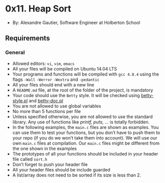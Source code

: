 # 0x11. Heap Sort

-   By:  Alexandre Gautier, Software Engineer at Holberton School


## Requirements

### General

-   Allowed editors:  `vi`,  `vim`,  `emacs`
-   All your files will be compiled on Ubuntu 14.04 LTS
-   Your programs and functions will be compiled with  `gcc 4.8.4`  using the flags  `-Wall`  `-Werror`  `-Wextra`  and  `-pedantic`
-   All your files should end with a new line
-   A  `README.md`  file, at the root of the folder of the project, is mandatory
-   Your code should use the  `Betty`  style. It will be checked using  [betty-style.pl](https://github.com/holbertonschool/Betty/blob/master/betty-style.pl "betty-style.pl")  and  [betty-doc.pl](https://github.com/holbertonschool/Betty/blob/master/betty-doc.pl "betty-doc.pl")
-   You are not allowed to use global variables
-   No more than 5 functions per file
-   Unless specified otherwise, you are not allowed to use the standard library. Any use of functions like  _printf, puts, …_  is totally forbidden.
-   In the following examples, the  `main.c`  files are shown as examples. You can use them to test your functions, but you don’t have to push them to your repo (if you do we won’t take them into account). We will use our own  `main.c`  files at compilation. Our  `main.c`  files might be different from the one shown in the examples
-   The prototypes of all your functions should be included in your header file called  `sort.h`
-   Don’t forget to push your header file
-   All your header files should be include guarded
-   A list/array does not need to be sorted if its size is less than 2.